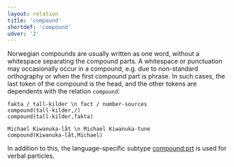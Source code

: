 ```yaml
---
layout: relation
title: 'compound'
shortdef: 'compound'
udver: '2'
---
```


Norwegian compounds are usually written as one word, without a whitespace separating the compound parts. A whitespace or punctuation may occasionally occur in a compound, e.g. due to non-standard orthography or when the first compound part is phrase. In such cases, the last token of the compound is the head, and the other tokens are dependents with the relation `compound`:
~~~ sdparse
fakta / tall-kilder \n fact / number-sources
compound(tall-kilder,/)
compound(tall-kilder,fakta)
~~~

~~~ sdparse
Michael Kiwanuka-låt \n Michael Kiwanuka-tune
compound(Kiwanuka-låt,Michael)
~~~


In addition to this, the language-specific subtype [compound:prt](compound-prt) is used for verbal particles.

<!-- Interlanguage links updated Út 9. května 2023, 20:04:05 CEST -->
